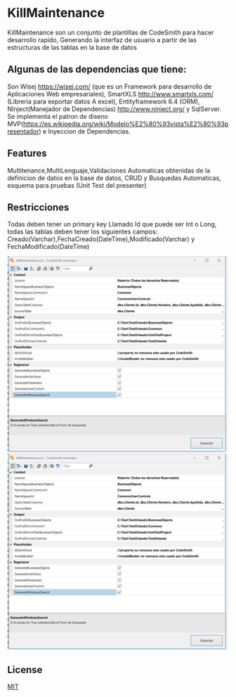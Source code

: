 # KillMaintenance
KillMaintenance son un conjunto de plantillas de CodeSmith para hacer desarrollo rapido,
Generando la interfaz de usuario a partir de las estructuras de las tablas en la base de datos

## Algunas de las dependencias que tiene:
Son Wisej https://wisej.com/ (que es un Framework para desarrollo de Aplicaciones Web empresariales),
SmartXLS http://www.smartxls.com/ (Libreria para exportar datos A excel),
Entityframework 6.4 (ORM),
NInject(Manejador de Dependencias) http://www.ninject.org/ y
SqlServer. Se implementa el patron de diseno MVP(https://es.wikipedia.org/wiki/Modelo%E2%80%93vista%E2%80%93presentador) e Inyeccion  de Dependencias.
## Features
Multitenance,MultiLenguaje,Validaciones Automaticas obtenidas de la definicion de datos en la base de datos, CRUD y Busquedas Automaticas,
esquema para pruebas (Unit Test del presenter)
## Restricciones
Todas deben tener un primary key Llamado Id que puede ser Int o Long,
todas las tablas deben tener los siguientes campos:
Creado(Varchar),FechaCreado(DateTime),Modificado(Varchar) y FechaModificado(DateTime)

![Pantalla de CodeSmith corriendo KillMaintenance](/assets/CodeSmith.PNG)
![Pantalla en Visual Studio Mostrando un ejemplo de un Mantenimiento generado](/assets/CodeSmith.PNG)

## License
[MIT](https://choosealicense.com/licenses/mit/)

